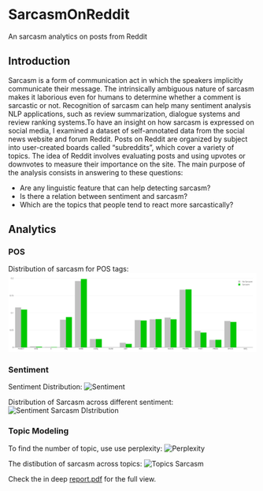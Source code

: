 # SarcasmOnReddit
An sarcasm analytics on posts from Reddit

## Introduction
Sarcasm is a form of communication act in which the speakers implicitly communicate their message. The intrinsically ambiguous nature of sarcasm makes it laborious even for humans to determine whether a comment is sarcastic or not. Recognition of sarcasm can help many sentiment analysis NLP applications, such as review summarization, dialogue systems and review ranking systems.To have an insight on how sarcasm is expressed on social media, I examined a dataset of self-annotated data from the social news website and forum Reddit. Posts on Reddit are organized by subject into user-created boards called “subreddits”, which cover a variety of topics. The idea of Reddit involves evaluating posts and using upvotes or downvotes to measure their importance on the site. The main purpose of the analysis consists in answering to these questions:

* Are any linguistic feature that can help detecting sarcasm?
* Is there a relation between sentiment and sarcasm?
* Which are the topics that people tend to react more sarcastically?


## Analytics

### POS
Distribution of sarcasm for POS tags:
![POS Scarcasm Distribution](images/pos-bar.png "POS Sarcasm Distribution")

### Sentiment
Sentiment Distribution:
![Sentiment](sentment_donut.png "Sentiment Donut")

Distribution of Sarcasm across different sentiment:
![Sentiment Sarcasm DIstribution](/sentiment-bar.png "Sentiment Sarcasm Distribution")


### Topic Modeling

To find the number of topic, use use perplexity:
![Perplexity](/image/parent_multi_topics_scatter.png "Perplexity")

The distibution of sarcasm across topics:
![Topics Sarcasm](topic-sacrasm-bar.png "Sarcasm distribution for topics")


Check the in deep [report.pdf](report.pdf) for the full view.
